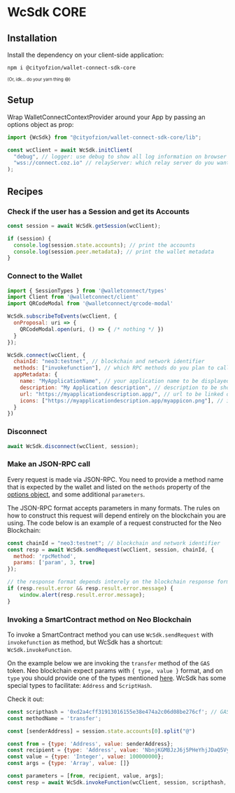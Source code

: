 # WcSdk CORE

## Installation
Install the dependency on your client-side application:
```
npm i @cityofzion/wallet-connect-sdk-core
```
<small><small>(Or, idk... do your yarn thing 😅)</small></small>

## Setup
Wrap WalletConnectContextProvider around your App by passing an options object as prop:
```jsx
import {WcSdk} from "@cityofzion/wallet-connect-sdk-core/lib";

const wcClient = await WcSdk.initClient(
  "debug", // logger: use debug to show all log information on browser console
  "wss://connect.coz.io" // relayServer: which relay server do you want to use, alternatively you can use "wss://relay.walletconnect.org"  
);
```

## Recipes

### Check if the user has a Session and get its Accounts
```js
const session = await WcSdk.getSession(wcClient);

if (session) {
  console.log(session.state.accounts); // print the accounts
  console.log(session.peer.metadata); // print the wallet metadata 
}
```

### Connect to the Wallet
```js
import { SessionTypes } from '@walletconnect/types'
import Client from '@walletconnect/client'
import QRCodeModal from '@walletconnect/qrcode-modal'

WcSdk.subscribeToEvents(wcClient, {
  onProposal: uri => {
    QRCodeModal.open(uri, () => { /* nothing */ })
  }
});

WcSdk.connect(wcClient, {
  chainId: "neo3:testnet", // blockchain and network identifier
  methods: ["invokefunction"], // which RPC methods do you plan to call
  appMetadata: {
    name: "MyApplicationName", // your application name to be displayed on the wallet
    description: "My Application description", // description to be shown on the wallet
    url: "https://myapplicationdescription.app/", // url to be linked on the wallet
    icons: ["https://myapplicationdescription.app/myappicon.png"], // icon to be shown on the wallet
  }
})
```

### Disconnect
```js
await WcSdk.disconnect(wcClient, session);
```

### Make an JSON-RPC call
Every request is made via JSON-RPC. You need to provide a method name that is expected by the wallet and listed on
the `methods` property of the [options object](#setup), and some additional `parameters`.

The JSON-RPC format accepts parameters in many formats. The rules on how to construct this request will depend
entirely on the blockchain you are using. The code below is an example of a request constructed for the Neo Blockchain:

```js
const chainId = "neo3:testnet"; // blockchain and network identifier
const resp = await WcSdk.sendRequest(wcClient, session, chainId, {
  method: 'rpcMethod',
  params: ['param', 3, true]
});

// the response format depends interely on the blockchain response format
if (resp.result.error && resp.result.error.message) {
    window.alert(resp.result.error.message);
}
```

### Invoking a SmartContract method on Neo Blockchain
To invoke a SmartContract method you can use `WcSdk.sendRequest` with `invokefunction` as method, but WcSdk
has a shortcut: `WcSdk.invokeFunction`.

On the example below we are invoking the `transfer` method of the `GAS` token. Neo blockchain expect params with
`{ type, value }` format, and on `type` you should provide one of the types mentioned
[here](https://github.com/neo-project/neo/blob/master/src/neo/SmartContract/ContractParameterType.cs).
WcSdk has some special types to facilitate: `Address` and `ScriptHash`.

Check it out:
```js
const scripthash = '0xd2a4cff31913016155e38e474a2c06d08be276cf'; // GAS token
const methodName = 'transfer';

const [senderAddress] = session.state.accounts[0].split("@")

const from = {type: 'Address', value: senderAddress};
const recipient = {type: 'Address', value: 'NbnjKGMBJzJ6j5PHeYhjJDaQ5Vy5UYu4Fv'};
const value = {type: 'Integer', value: 100000000};
const args = {type: 'Array', value: []}

const parameters = [from, recipient, value, args];
const resp = await WcSdk.invokeFunction(wcClient, session, scripthash, methodName, parameters);
```
